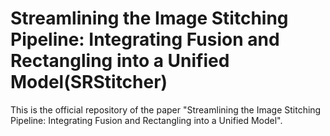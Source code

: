 # Streamlining the Image Stitching Pipeline: Integrating Fusion and Rectangling into a Unified Model(SRStitcher)
This is the official repository of the paper "Streamlining the Image Stitching Pipeline: Integrating Fusion and Rectangling into a Unified Model".
